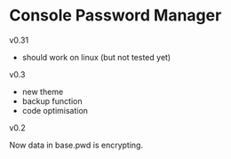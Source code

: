 Console Password Manager
========================

v0.31

  - should work on linux (but not tested yet)

v0.3

  - new theme
  - backup function
  - code optimisation


v0.2

Now data in base.pwd is encrypting.
